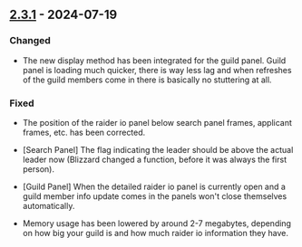 ## [2.3.1](https://github.com/NintendoLink07/MythicIOGrabber/releases/tag/2.3.1) - 2024-07-19

### Changed

- The new display method has been integrated for the guild panel.
Guild panel is loading much quicker, there is way less lag and when refreshes of the guild members come in there is basically no stuttering at all.

### Fixed

- The position of the raider io panel below search panel frames, applicant frames, etc. has been corrected.

- [Search Panel] The flag indicating the leader should be above the actual leader now (Blizzard changed a function, before it was always the first person).

- [Guild Panel] When the detailed raider io panel is currently open and a guild member info update comes in the panels won't close themselves automatically.

- Memory usage has been lowered by around 2-7 megabytes, depending on how big your guild is and how much raider io information they have.